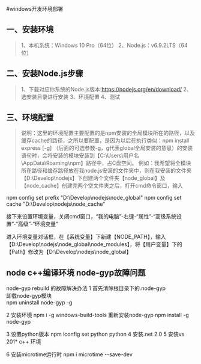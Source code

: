 #windows开发环境部署


## 一、安装环境
> 1、本机系统：Windows 10 Pro（64位）
> 2、Node.js：v6.9.2LTS（64位）

## 二、安装Node.js步骤
> 1、下载对应你系统的Node.js版本:https://nodejs.org/en/download/
> 2、选安装目录进行安装
> 3、环境配置
> 4、测试

## 三、环境配置
>说明：这里的环境配置主要配置的是npm安装的全局模块所在的路径，以及缓存cache的路径，之所以要配置，是因为以后在执行类似：npm install express [-g] （后面的可选参数-g，g代表global全局安装的意思）的安装语句时，会将安装的模块安装到【C:\Users\用户名\AppData\Roaming\npm】路径中，占C盘空间。
例如：我希望将全模块所在路径和缓存路径放在我node.js安装的文件夹中，则在我安装的文件夹【D:\Develop\nodejs】下创建两个文件夹【node_global】及【node_cache】创建完两个空文件夹之后，打开cmd命令窗口，输入

npm config set prefix "D:\Develop\nodejs\node_global"
npm config set cache "D:\Develop\nodejs\node_cache"

接下来设置环境变量，关闭cmd窗口，“我的电脑”-右键-“属性”-“高级系统设置”-“高级”-“环境变量”


进入环境变量对话框，在【系统变量】下新建【NODE_PATH】，输入【D:\Develop\nodejs\node_global\node_modules】，将【用户变量】下的【Path】修改为【D:\Develop\nodejs\node_global】

## node c++编译环境 node-gyp故障问题
node-gyp rebuild 的故障解决办法
1 首先清除根目录下的.node-gyp  
卸载node-gyp模块   
npm uninstall node-gyp -g

2 安装环境 
npm i -g windows-build-tools
重新安装node-gyp
npm install -g node-gyp

3 设置python版本
npm iconfig set python python
4 安装.net 2.0 
5 安装vs 201*  c++  环境

6 安装microtime运行时
npm i microtime --save-dev
